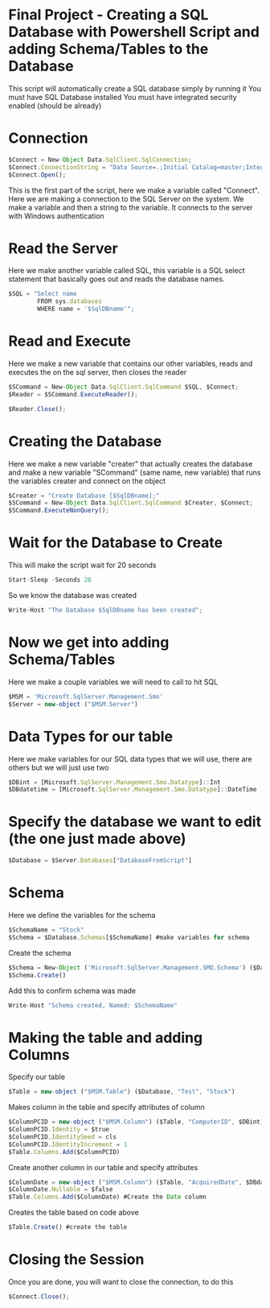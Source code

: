 # Final Project - Creating a SQL Database with Powershell Script and adding Schema/Tables to the Database

This script will automatically create a SQL database simply by running it
You must have SQL Database installed
You must have integrated security enabled (should be already)


# Connection


```javascript
$Connect = New-Object Data.SqlClient.SqlConnection; 
$Connect.ConnectionString = "Data Source=.;Initial Catalog=master;Integrated Security=True;"; 
$Connect.Open(); 
```

This is the first part of the script, here we make a variable called "Connect". Here we are making a connection
to the SQL Server on the system. We make a variable and then a string to the variable. It connects to the server with Windows authentication


# Read the Server

Here we make another variable called SQL, this variable is a SQL select statement that basically goes out and 
reads the database names.

```javascript
$SQL = "Select name
        FROM sys.databases
        WHERE name = '$SqlDBname'"; 
```

# Read and Execute

Here we make a new variable that contains our other variables, reads and executes the  on the sql server, 
then closes the reader

```javascript
$SCommand = New-Object Data.SqlClient.SqlCommand $SQL, $Connect;
$Reader = $SCommand.ExecuteReader();

$Reader.Close();
```
# Creating the Database

Here we make a new variable "creater" that actually creates the database and make a new variable "SCommand" (same name, new variable) that runs the variables
creater and connect on the object

```javascript
$Creater = "Create Database [$SqlDBname];"
$SCommand = New-Object Data.SqlClient.SqlCommand $Creater, $Connect; 
$SCommand.ExecuteNonQuery();     
```

# Wait for the Database to Create

This will make the script wait for 20 seconds

```javascript
Start-Sleep -Seconds 20
```
So we know the database was created

```javascript
Write-Host "The Database $SqlDBname has been created";
```
# Now we get into adding Schema/Tables

Here we make a couple variables we will need to call to hit SQL

```javascript
$MSM = 'Microsoft.SqlServer.Management.Smo'
$Server = new-object ("$MSM.Server") 
```
# Data Types for our table

Here we make variables for our SQL data types that we will use, there are others but we will just use two

```javascript
$DBint = [Microsoft.SqlServer.Management.Smo.Datatype]::Int 
$DBdatetime = [Microsoft.SqlServer.Management.Smo.Datatype]::DateTime
```
# Specify the database we want to edit (the one just made above)

```javascript 
$Database = $Server.Databases["DatabaseFromScript"] 
```
# Schema

Here we define the variables for the schema

```javascript
$SchemaName = "Stock"
$Schema = $Database.Schemas[$SchemaName] #make variables for schema
```
Create the schema

```javascript
$Schema = New-Object ('Microsoft.SqlServer.Management.SMO.Schema') ($Database, $SchemaName)
$Schema.Create() 
```
Add this to confirm schema was made

```javascript
Write-Host "Schema created, Named: $SchemaName"
```
# Making the table and adding Columns 

Specify our table

```javascript
$Table = new-object ("$MSM.Table") ($Database, "Test", "Stock")
```
Makes column in the table and specify attributes of column 

```javascript
$ColumnPCID = new-object ("$MSM.Column") ($Table, "ComputerID", $DBint)#Create ComputerID column
$ColumnPCID.Identity = $true
$ColumnPCID.IdentitySeed = cls
$ColumnPCID.IdentityIncrement = 1
$Table.Columns.Add($ColumnPCID)
```
Create another column in our table and specify attributes

```javascript
$ColumnDate = new-object ("$MSM.Column") ($Table, "AcquiredDate", $DBdatetime) 
$ColumnDate.Nullable = $false
$Table.Columns.Add($ColumnDate) #Create the Date column
``` 
Creates the table based on code above

```javascript
$Table.Create() #create the table
```

# Closing the Session

Once you are done, you will want to close the connection, to do this

```javascript
$Connect.Close();
```










